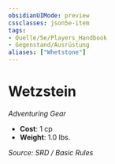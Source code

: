 ```yaml
---
obsidianUIMode: preview
cssclasses: json5e-item
tags:
- Quelle/5e/Players_Handbook
- Gegenstand/Ausrüstung
aliases: ["Whetstone"]
---
```

# Wetzstein
*Adventuring Gear*  

- **Cost**: 1 cp
- **Weight**: 1.0 lbs.

*Source: SRD / Basic Rules*